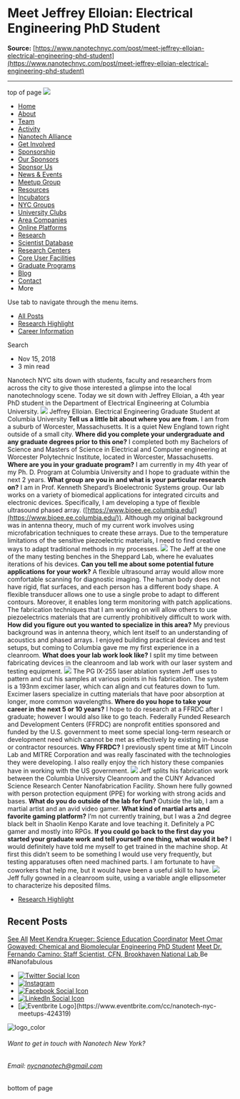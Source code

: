 # Meet Jeffrey Elloian: Electrical Engineering PhD Student

**Source:** [https://www.nanotechnyc.com/post/meet-jeffrey-elloian-electrical-engineering-phd-student](https://www.nanotechnyc.com/post/meet-jeffrey-elloian-electrical-engineering-phd-student)

---

top of page
[![](https://static.wixstatic.com/media/08758d_7d20c73eab55413cb85b9725de9dddc7~/v1/fill/w_160,h_44,al_c,q_85,usm_0.66_1.00_0.01,enc_avif,quality_auto/)](https://www.nanotechnyc.com)
* [Home](https://www.nanotechnyc.com)
* [About](https://www.nanotechnyc.com/about)
* [Team](https://www.nanotechnyc.com/team)
* [Activity](https://www.nanotechnyc.com/activity)
* [Nanotech Alliance](https://www.nanotechnyc.com/nanotech-alliance)
* [Get Involved](https://www.nanotechnyc.com/get-involved)
* [Sponsorship](https://www.nanotechnyc.com/copy-of-sponsorship)
* [Our Sponsors](https://www.nanotechnyc.com/copy-of-our-sponsors)
* [Sponsor Us](https://www.nanotechnyc.com/sponsor)
* [News & Events](https://www.nanotechnyc.com/newsevents)
* [Meetup Group](https://www.nanotechnyc.com/meetup-group)
* [Resources](https://www.nanotechnyc.com/resources)
* [Incubators](https://www.nanotechnyc.com/incubators)
* [NYC Groups](https://www.nanotechnyc.com/nyc-groups)
* [University Clubs](https://www.nanotechnyc.com/university-clubs)
* [Area Companies](https://www.nanotechnyc.com/nyc-area-companies)
* [Online Platforms](https://www.nanotechnyc.com/online-platforms)
* [Research](https://www.nanotechnyc.com/nyc-research)
* [Scientist Database](https://www.nanotechnyc.com/scientistdatabase)
* [Research Centers](https://www.nanotechnyc.com/research-centers)
* [Core User Facilities](https://www.nanotechnyc.com/coreuserfacilities)
* [Graduate Programs](https://www.nanotechnyc.com/graduateprograms)
* [Blog](https://www.nanotechnyc.com/blog)
* [Contact](https://www.nanotechnyc.com/contact)
* More

Use tab to navigate through the menu items.
* [All Posts](https://www.nanotechnyc.com/blog)
* [Research Highlight](https://www.nanotechnyc.com/blog/categories/research-highlight)
* [Career Information](https://www.nanotechnyc.com/blog/categories/career-information)

Search

* Nov 15, 2018
* 3 min read

Nanotech NYC sits down with students, faculty and researchers from across the city to give those interested a glimpse into the local nanotechnology scene. Today we sit down with Jeffrey Elloian, a 4th year PhD student in the Department of Electrical Engineering at Columbia University. 
![](https://static.wixstatic.com/media/08758d_ca8cfe149e014b91a33301f6adcfc12c~/v1/fill/w_740,h_493,al_c,q_85,usm_0.66_1.00_0.01,enc_avif,quality_auto/08758d_ca8cfe149e014b91a33301f6adcfc12c~)
Jeffrey Elloian. Electrical Engineering Graduate Student at Columbia University
**Tell us a little bit about where you are from.**
I am from a suburb of Worcester, Massachusetts. It is a quiet New England town right outside of a small city. 
**Where did you complete your undergraduate and any graduate degrees prior to this one?**
I completed both my Bachelors of Science and Masters of Science in Electrical and Computer engineering at Worcester Polytechnic Institute, located in Worcester, Massachusetts.
**Where are you in your graduate program?**
I am currently in my 4th year of my Ph. D. Program at Columbia University and I hope to graduate within the next 2 years.
**What group are you in and what is your particular research on?**
I am in Prof. Kenneth Shepard’s Bioelectronic Systems group. Our lab works on a variety of biomedical applications for integrated circuits and electronic devices. Specifically, I am developing a type of flexible ultrasound phased array. ([https://www.bioee.ee.columbia.edu/](https://www.bioee.ee.columbia.edu/)). Although my original background was in antenna theory, much of my current work involves using microfabrication techniques to create these arrays. Due to the temperature limitations of the sensitive piezoelectric materials, I need to find creative ways to adapt traditional methods in my processes.
![](https://static.wixstatic.com/media/08758d_8d38686cb7fc4f7596d513fd56295526~/v1/fill/w_147,h_98,al_c,q_80,usm_0.66_1.00_0.01,blur_2,enc_avif,quality_auto/08758d_8d38686cb7fc4f7596d513fd56295526~)
The Jeff at the one of the many testing benches in the Sheppard Lab, where he evaluates iterations of his devices. 
**Can you tell me about some potential future applications for your work?**
A flexible ultrasound array would allow more comfortable scanning for diagnostic imaging. The human body does not have rigid, flat surfaces, and each person has a different body shape. A flexible transducer allows one to use a single probe to adapt to different contours. Moreover, it enables long term monitoring with patch applications. The fabrication techniques that I am working on will allow others to use piezoelectrics materials that are currently prohibitively difficult to work with.
**How did you figure out you wanted to specialize in this area?**
My previous background was in antenna theory, which lent itself to an understanding of acoustics and phased arrays. I enjoyed building practical devices and test setups, but coming to Columbia gave me my first experience in a cleanroom.
**What does your lab work look like?**
I split my time between fabricating devices in the cleanroom and lab work with our laser system and testing equipment.
![](https://static.wixstatic.com/media/08758d_1912a69169a04dd2bfd2f29101c8de0e~/v1/fill/w_147,h_98,al_c,q_80,usm_0.66_1.00_0.01,blur_2,enc_avif,quality_auto/08758d_1912a69169a04dd2bfd2f29101c8de0e~)
The PG IX-255 laser ablation system Jeff uses to pattern and cut his samples at various points in his fabrication. The system is a 193nm excimer laser, which can align and cut features down to 1um. Excimer lasers specialize in cutting materials that have poor absorption at longer, more common wavelengths.
**Where do you hope to take your career in the next 5 or 10 years?**
I hope to do research at a FFRDC after I graduate; however I would also like to go teach. Federally Funded Research and Development Centers (FFRDC) are nonprofit entities sponsored and funded by the U.S. government to meet some special long-term research or development need which cannot be met as effectively by existing in-house or contractor resources.
**Why FFRDC?**
I previously spent time at MIT Lincoln Lab and MITRE Corporation and was really fascinated with the technologies they were developing. I also really enjoy the rich history these companies have in working with the US government. 
![](https://static.wixstatic.com/media/08758d_9f0adbd78dea4a4da1aef140c1513f9e~/v1/fill/w_147,h_98,al_c,q_80,usm_0.66_1.00_0.01,blur_2,enc_avif,quality_auto/08758d_9f0adbd78dea4a4da1aef140c1513f9e~)
Jeff splits his fabrication work between the Columbia University Cleanroom and the CUNY Advanced Science Research Center Nanofabrication Facility. Shown here fully gowned with person protection equipment (PPE) for working with strong acids and bases.
**What do you do outside of the lab for fun?**
Outside the lab, I am a martial artist and an avid video gamer.
**What kind of martial arts and favorite gaming platform?**
I’m not currently training, but I was a 2nd degree black belt in Shaolin Kenpo Karate and love teaching it. Definitely a PC gamer and mostly into RPGs. 
**If you could go back to the first day you started your graduate work and tell yourself one thing, what would it be?**
I would definitely have told me myself to get trained in the machine shop. At first this didn’t seem to be something I would use very frequently, but testing apparatuses often need machined parts. I am fortunate to have coworkers that help me, but it would have been a useful skill to have.
![](https://static.wixstatic.com/media/08758d_2e051ac9600249ab92f0e924c3e5a97a~/v1/fill/w_147,h_98,al_c,q_80,usm_0.66_1.00_0.01,blur_2,enc_avif,quality_auto/08758d_2e051ac9600249ab92f0e924c3e5a97a~)
Jeff fully gowned in a cleanroom suite, using a variable angle ellipsometer to characterize his deposited films.
* [Research Highlight](https://www.nanotechnyc.com/blog/categories/research-highlight)

## Recent Posts
[See All](https://www.nanotechnyc.com/blog)
[](https://www.nanotechnyc.com/post/meet-kendra-krueger-science-education-coordinator)
[Meet Kendra Krueger: Science Education Coordinator](https://www.nanotechnyc.com/post/meet-kendra-krueger-science-education-coordinator)
[](https://www.nanotechnyc.com/post/meet-omar-gowayed-chemical-and-biomolecular-engineering-phd-student)
[Meet Omar Gowayed: Chemical and Biomolecular Engineering PhD Student](https://www.nanotechnyc.com/post/meet-omar-gowayed-chemical-and-biomolecular-engineering-phd-student)
[](https://www.nanotechnyc.com/post/meet-dr-fernando-camino-staff-scientist-cfn-brookhaven-national-lab)
[Meet Dr. Fernando Camino: Staff Scientist, CFN, Brookhaven National Lab ](https://www.nanotechnyc.com/post/meet-dr-fernando-camino-staff-scientist-cfn-brookhaven-national-lab)
Be #Nanofabulous 
* [![Twitter Social Icon](https://static.wixstatic.com/media//v1/fill/w_54,h_54,al_c,q_85,usm_0.66_1.00_0.01,enc_avif,quality_auto/)](https://twitter.com/NanotechNyc)
* [![Instagram](https://static.wixstatic.com/media//v1/fill/w_54,h_54,al_c,q_85,usm_0.66_1.00_0.01,enc_avif,quality_auto/)](https://www.instagram.com/nanotechnyc/)
* [![Facebook Social Icon](https://static.wixstatic.com/media//v1/fill/w_54,h_54,al_c,q_85,usm_0.66_1.00_0.01,enc_avif,quality_auto/)](https://www.facebook.com/nanotechnyc)
* [![LinkedIn Social Icon](https://static.wixstatic.com/media//v1/fill/w_54,h_54,al_c,q_85,usm_0.66_1.00_0.01,enc_avif,quality_auto/)](https://www.linkedin.com/groups/8780846/)
* [![Eventbrite Logo](https://static.wixstatic.com/media/08758d_75b6daeef3bc494cb920f81e048cb219~/v1/fill/w_54,h_54,al_c,q_85,usm_0.66_1.00_0.01,enc_avif,quality_auto/08758d_75b6daeef3bc494cb920f81e048cb219~)](https://www.eventbrite.com/cc/nanotech-nyc-meetups-424319)

![logo_color ](https://static.wixstatic.com/media/08758d_c84849ec3f6a4cf69d3dee3ba6a67d0d~/v1/fill/w_101,h_51,al_c,q_85,usm_0.66_1.00_0.01,enc_avif,quality_auto/logo_color%)
###### Want to get in touch with Nanotech New York?
###### Email: nycnanotech@gmail.com
bottom of page
